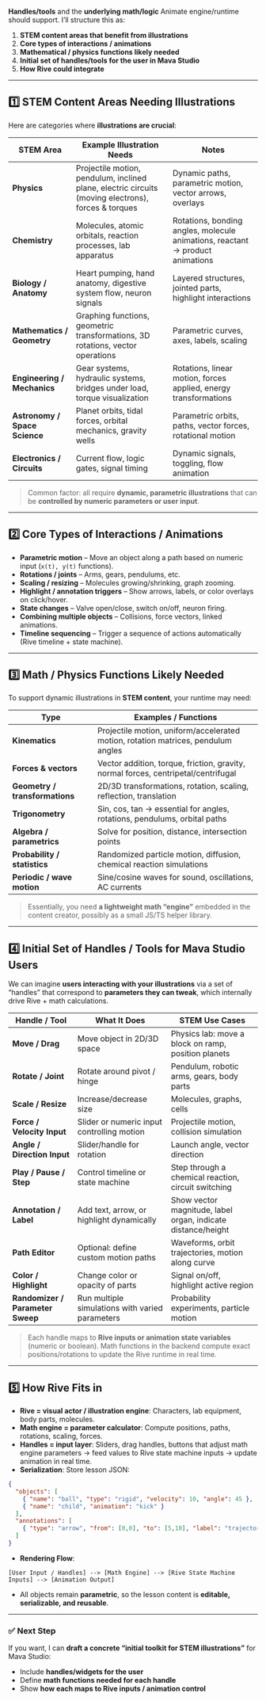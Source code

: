 **Handles/tools** and the **underlying math/logic** Animate engine/runtime should support. I’ll structure this as:

1. **STEM content areas that benefit from illustrations**
2. **Core types of interactions / animations**
3. **Mathematical / physics functions likely needed**
4. **Initial set of handles/tools for the user in Mava Studio**
5. **How Rive could integrate**

---

## 1️⃣ STEM Content Areas Needing Illustrations

Here are categories where **illustrations are crucial**:

| STEM Area                     | Example Illustration Needs                                                                          | Notes                                                                         |
| ----------------------------- | --------------------------------------------------------------------------------------------------- | ----------------------------------------------------------------------------- |
| **Physics**                   | Projectile motion, pendulum, inclined plane, electric circuits (moving electrons), forces & torques | Dynamic paths, parametric motion, vector arrows, overlays                     |
| **Chemistry**                 | Molecules, atomic orbitals, reaction processes, lab apparatus                                       | Rotations, bonding angles, molecule animations, reactant → product animations |
| **Biology / Anatomy**         | Heart pumping, hand anatomy, digestive system flow, neuron signals                                  | Layered structures, jointed parts, highlight interactions                     |
| **Mathematics / Geometry**    | Graphing functions, geometric transformations, 3D rotations, vector operations                      | Parametric curves, axes, labels, scaling                                      |
| **Engineering / Mechanics**   | Gear systems, hydraulic systems, bridges under load, torque visualization                           | Rotations, linear motion, forces applied, energy transformations              |
| **Astronomy / Space Science** | Planet orbits, tidal forces, orbital mechanics, gravity wells                                       | Parametric orbits, paths, vector forces, rotational motion                    |
| **Electronics / Circuits**    | Current flow, logic gates, signal timing                                                            | Dynamic signals, toggling, flow animation                                     |

> Common factor: all require **dynamic, parametric illustrations** that can be **controlled by numeric parameters or user input**.

---

## 2️⃣ Core Types of Interactions / Animations

* **Parametric motion** – Move an object along a path based on numeric input (`x(t), y(t)` functions).
* **Rotations / joints** – Arms, gears, pendulums, etc.
* **Scaling / resizing** – Molecules growing/shrinking, graph zooming.
* **Highlight / annotation triggers** – Show arrows, labels, or color overlays on click/hover.
* **State changes** – Valve open/close, switch on/off, neuron firing.
* **Combining multiple objects** – Collisions, force vectors, linked animations.
* **Timeline sequencing** – Trigger a sequence of actions automatically (Rive timeline + state machine).

---

## 3️⃣ Math / Physics Functions Likely Needed

To support dynamic illustrations in **STEM content**, your runtime may need:

| Type                           | Examples / Functions                                                               |
| ------------------------------ | ---------------------------------------------------------------------------------- |
| **Kinematics**                 | Projectile motion, uniform/accelerated motion, rotation matrices, pendulum angles  |
| **Forces & vectors**           | Vector addition, torque, friction, gravity, normal forces, centripetal/centrifugal |
| **Geometry / transformations** | 2D/3D transformations, rotation, scaling, reflection, translation                  |
| **Trigonometry**               | Sin, cos, tan → essential for angles, rotations, pendulums, orbital paths          |
| **Algebra / parametrics**      | Solve for position, distance, intersection points                                  |
| **Probability / statistics**   | Randomized particle motion, diffusion, chemical reaction simulations               |
| **Periodic / wave motion**     | Sine/cosine waves for sound, oscillations, AC currents                             |

> Essentially, you need **a lightweight math “engine”** embedded in the content creator, possibly as a small JS/TS helper library.

---

## 4️⃣ Initial Set of Handles / Tools for Mava Studio Users

We can imagine **users interacting with your illustrations** via a set of “handles” that correspond to **parameters they can tweak**, which internally drive Rive + math calculations.

| Handle / Tool                    | What It Does                                    | STEM Use Cases                                               |
| -------------------------------- | ----------------------------------------------- | ------------------------------------------------------------ |
| **Move / Drag**                  | Move object in 2D/3D space                      | Physics lab: move a block on ramp, position planets          |
| **Rotate / Joint**               | Rotate around pivot / hinge                     | Pendulum, robotic arms, gears, body parts                    |
| **Scale / Resize**               | Increase/decrease size                          | Molecules, graphs, cells                                     |
| **Force / Velocity Input**       | Slider or numeric input controlling motion      | Projectile motion, collision simulation                      |
| **Angle / Direction Input**      | Slider/handle for rotation                      | Launch angle, vector direction                               |
| **Play / Pause / Step**          | Control timeline or state machine               | Step through a chemical reaction, circuit switching          |
| **Annotation / Label**           | Add text, arrow, or highlight dynamically       | Show vector magnitude, label organ, indicate distance/height |
| **Path Editor**                  | Optional: define custom motion paths            | Waveforms, orbit trajectories, motion along curve            |
| **Color / Highlight**            | Change color or opacity of parts                | Signal on/off, highlight active region                       |
| **Randomizer / Parameter Sweep** | Run multiple simulations with varied parameters | Probability experiments, particle motion                     |

> Each handle maps to **Rive inputs or animation state variables** (numeric or boolean). Math functions in the backend compute exact positions/rotations to update the Rive runtime in real time.

---

## 5️⃣ How Rive Fits in

* **Rive = visual actor / illustration engine**: Characters, lab equipment, body parts, molecules.
* **Math engine = parameter calculator**: Compute positions, paths, rotations, scaling, forces.
* **Handles = input layer**: Sliders, drag handles, buttons that adjust math engine parameters → feed values to Rive state machine inputs → update animation in real time.
* **Serialization**: Store lesson JSON:

```json
{
  "objects": [
    { "name": "ball", "type": "rigid", "velocity": 10, "angle": 45 },
    { "name": "child", "animation": "kick" }
  ],
  "annotations": [
    { "type": "arrow", "from": [0,0], "to": [5,10], "label": "trajectory" }
  ]
}
```

* **Rendering Flow**:

```
[User Input / Handles] --> [Math Engine] --> [Rive State Machine Inputs] --> [Animation Output]
```

* All objects remain **parametric**, so the lesson content is **editable, serializable, and reusable**.

---

### ✅ Next Step

If you want, I can **draft a concrete “initial toolkit for STEM illustrations”** for Mava Studio:

* Include **handles/widgets for the user**
* Define **math functions needed for each handle**
* Show **how each maps to Rive inputs / animation control**

